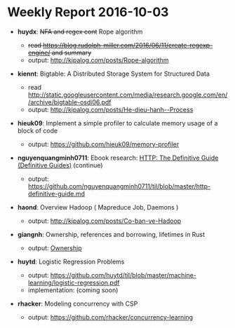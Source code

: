 # Weekly Report 2016-10-03
- **huydx**: ~~NFA and regex cont~~ Rope algorithm
  - ~~read https://blog.rudolph-miller.com/2016/06/11/create-regexp-engine/ and summary~~
  - output: http://kipalog.com/posts/Rope-algorithm

- **kiennt**: Bigtable: A Distributed Storage System for Structured Data
  - read http://static.googleusercontent.com/media/research.google.com/en//archive/bigtable-osdi06.pdf
  - output: http://kipalog.com/posts/He-dieu-hanh--Process

- **hieuk09**: Implement a simple profiler to calculate memory usage of a block of code
  - output: https://github.com/hieuk09/memory-profiler

- **nguyenquangminh0711**: Ebook research: [HTTP: The Definitive Guide (Definitive Guides)](https://www.amazon.com/HTTP-Definitive-Guide-Guides/dp/1565925092/ref=sr_1_1?ie=UTF8&qid=1474426868&sr=8-1&keywords=http+the+definitive+guide) (continue)
  - output: https://github.com/nguyenquangminh0711/til/blob/master/http-definitive-guide.md

- **haond**: Overview Hadoop ( Mapreduce Job, Daemons )
  - output: http://kipalog.com/posts/Co-ban-ve-Hadoop

- **giangnh**: Ownership, references and borrowing, lifetimes in Rust
  - output: [Ownership](http://kipalog.com/posts/Ownership--References--Borrowing-and-Lifetimes-in-Rust)

- **huytd**: Logistic Regression Problems 
  - output: https://github.com/huytd/til/blob/master/machine-learning/logistic-regression.pdf
  - implementation: (coming soon)
  
- **rhacker**: Modeling concurrency with CSP
  - output: https://github.com/rhacker/concurrency-learning
